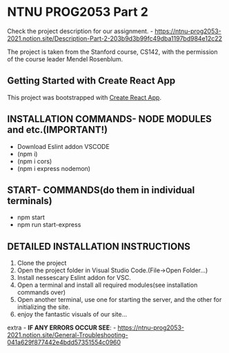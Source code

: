 # NTNU PROG2053 Part 2

Check the project description for our assignment.
    - https://ntnu-prog2053-2021.notion.site/Description-Part-2-203b9d3b99fc49dba1197bd984e12c22

The project is taken from the Stanford course, CS142, with the permission of the course leader
Mendel Rosenblum.

## Getting Started with Create React App

This project was bootstrapped with [Create React App](https://github.com/facebook/create-react-app).


## INSTALLATION COMMANDS- NODE MODULES and etc.(IMPORTANT!)
- Download Eslint addon VSCODE
- (npm i)
- (npm i cors)
- (npm i express nodemon)

## START- COMMANDS(do them in individual terminals)
- npm start
- npm run start-express

## DETAILED INSTALLATION INSTRUCTIONS
1. Clone the project
2. Open the project folder in Visual Studio Code.(File->Open Folder...)
3. Install nessescary Eslint addon for VSC.
4. Open a terminal and install all required modules(see installation commands over)
5. Open another terminal, use one for starting the server, and the other for initializing the site.
6. enjoy the fantastic visuals of our site...

extra - **IF ANY ERRORS OCCUR SEE**:
    - https://ntnu-prog2053-2021.notion.site/General-Troubleshooting-041a629f877442e4bdd57351554c0960


